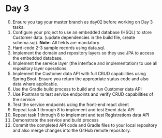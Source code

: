 # Day 3
0. Ensure you tag your master branch as day02 before working on Day 3 tasks.
1. Configure your project to use an embedded database (HSQL) to store Customer data.  (update dependencies in the build file, create schema.sql). **Note:** All fields are mandatory. 
2. Hard-code 2-3 sample records using data.sql.
3. Implement the domain and repository layers so they use JPA to access the embedded database.
4. Implement the service layer (the interface and implementation) to use all repository layer operations.
5. Implement the Customer data API with full CRUD capabilities using Spring Boot. Ensure you return the appropriate status code and also data where applicable. 
6. Use the Gradle build process to build and run Customer data API
7. Use Postman to test service endpoints and verify CRUD capabilities of the service
8. Test the service endpoints using the front-end react client
9. Repeat task 1 through 8 to implement and test Event data API
10. Repeat task 1 through 8 to implement and test Registrations data API
11. Demonstrate the service and build process
12. Commit the completed API code and Gradle files to your local repository and also merge changes into the GitHub remote repository.
